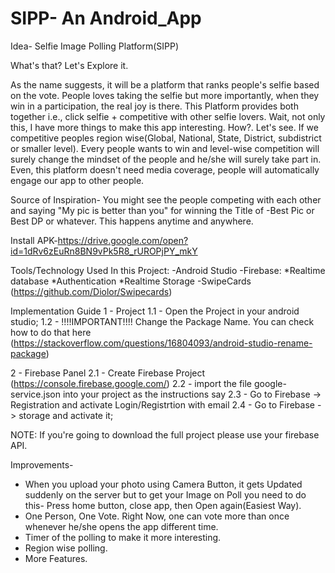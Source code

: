 # SIPP- An Android_App
Idea- Selfie Image Polling Platform(SIPP)

What's that? Let's Explore it.

As the name suggests, it will be a platform that ranks people's selfie based on the vote. People loves taking the selfie but more importantly, when they win in a participation, the real joy is there. This Platform provides both together i.e., click selfie + competitive with other selfie lovers. 
                  Wait, not only this, I have more things to make this app interesting. How?. Let's see. If we competitive peoples region wise(Global, National, State, District, subdistrict or smaller level). Every people wants to win and level-wise competition will surely change the mindset of the people and he/she will surely take part in. Even, this platform doesn't need media coverage, people will automatically engage our app to other people.

Source of Inspiration-
You might see the people competing with each other and saying "My pic is better than you" for winning the Title of -Best Pic or Best DP or whatever. This happens anytime and anywhere.

Install APK-https://drive.google.com/open?id=1dRv6zEuRn8BN9vPk5R8_rUROPjPY_mkY

Tools/Technology Used In this Project:
-Android Studio 
-Firebase: *Realtime database *Authentication *Realtime Storage
-SwipeCards (https://github.com/Diolor/Swipecards)

Implementation Guide
1 - Project
1.1 - Open the Project in your android studio;
1.2 - !!!!IMPORTANT!!!! Change the Package Name. You can check how to do that here (https://stackoverflow.com/questions/16804093/android-studio-rename-package)

2 - Firebase Panel
2.1 - Create Firebase Project (https://console.firebase.google.com/)
2.2 - import the file google-service.json into your project as the instructions say
2.3 - Go to Firebase -> Registration and activate Login/Registrtion with email
2.4 - Go to Firebase -> storage and activate it;

NOTE: If you're going to download the full project please use your firebase API.

Improvements-
- When you upload your photo using Camera Button, it gets Updated suddenly on the server but to get your Image on Poll you need to do this- Press home button, close app, then Open again(Easiest Way).
- One Person, One Vote. Right Now, one can vote more than once whenever he/she opens the app different time.
- Timer of the polling to make it more interesting.
- Region wise polling.
- More Features.
